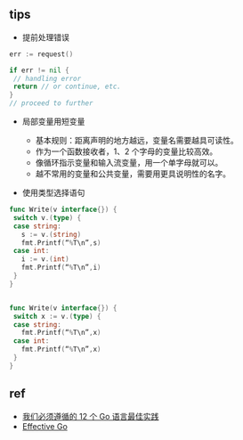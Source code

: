 
## tips
+ 提前处理错误
```go
err := request()

if err != nil {
 // handling error
 return // or continue, etc.
}
// proceed to further
```

+ 局部变量用短变量
    - 基本规则：距离声明的地方越远，变量名需要越具可读性。
    - 作为一个函数接收者，1、2 个字母的变量比较高效。
    - 像循环指示变量和输入流变量，用一个单字母就可以。
    - 越不常用的变量和公共变量，需要用更具说明性的名字。

+ 使用类型选择语句
```go
func Write(v interface{}) {
 switch v.(type) {
 case string:
   s := v.(string)
   fmt.Printf(“%T\n”,s)
 case int:
   i := v.(int)
   fmt.Printf(“%T\n”,i)
 }
}


func Write(v interface{}) {
 switch x := v.(type) {
 case string:
   fmt.Printf(“%T\n”,x)
 case int:
   fmt.Printf(“%T\n”,x)
 }
}
```

## ref
+ [我们必须遵循的 12 个 Go 语言最佳实践](https://zhuanlan.zhihu.com/p/189396216)
+ [Effective Go](https://golang.org/doc/effective_go.html)